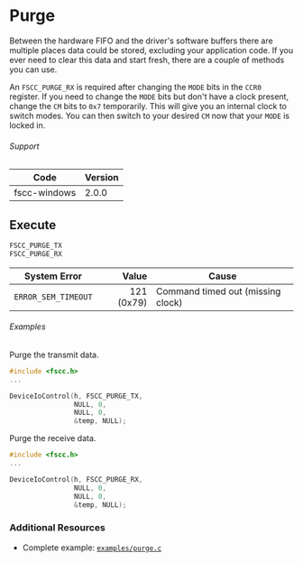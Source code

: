 # Purge

Between the hardware FIFO and the driver's software buffers there are multiple places data could be stored, excluding your application code. If you ever need to clear this data and start fresh, there are a couple of methods you can use.

An `FSCC_PURGE_RX` is required after changing the `MODE` bits in the `CCR0` register. If you need to change the `MODE` bits but don't have a clock present, change the `CM` bits to `0x7` temporarily. This will give you an internal clock to switch modes. You can then switch to your desired `CM` now that your `MODE` is locked in.

###### Support
| Code | Version |
| ---- | ------- |
| fscc-windows | 2.0.0 |


## Execute
```c
FSCC_PURGE_TX
FSCC_PURGE_RX
```

| System Error | Value | Cause |
| ------------ | -----:| ----- |
| `ERROR_SEM_TIMEOUT` | 121 (0x79) | Command timed out (missing clock) |

###### Examples
Purge the transmit data.
```c
#include <fscc.h>
...

DeviceIoControl(h, FSCC_PURGE_TX,
                NULL, 0,
                NULL, 0,
                &temp, NULL);
```

Purge the receive data.
```c
#include <fscc.h>
...

DeviceIoControl(h, FSCC_PURGE_RX,
                NULL, 0,
                NULL, 0,
                &temp, NULL);
```


### Additional Resources
- Complete example: [`examples/purge.c`](../examples/purge.c)
